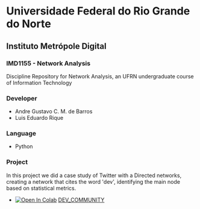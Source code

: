 # Universidade Federal do Rio Grande do Norte
## Instituto Metrópole Digital

### IMD1155 - Network Analysis
Discipline Repository for Network Analysis, an UFRN undergraduate course of Information Technology

### Developer
 - Andre Gustavo C. M. de Barros
 - Luis Eduardo Rique

### Language
 - Python

### Project
In this project we did a case study of Twitter with a Directed networks, creating a network that cites the word 'dev', identifying the main node based on statistical metrics.
 - [![Open In Colab](https://colab.research.google.com/assets/colab-badge.svg)](https://colab.research.google.com/drive/17jSoCPMJgton_jv1uzx0KGxJA1X-SCkT?usp=sharing) [DEV_COMMUNITY](\data\assets\Twitter.ipynb)
